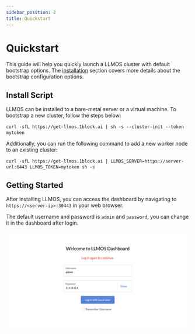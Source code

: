 ```yaml
---
sidebar_position: 2
title: Quickstart
---
```


# Quickstart

This guide will help you quickly launch a LLMOS cluster with default bootstrap options. The [installation](./installation) section covers more details about the bootstrap configuration options.

## Install Script

LLMOS can be installed to a bare-metal server or a virtual machine. To bootstrap a new cluster, follow the steps below:

```shell
curl -sfL https://get-llmos.1block.ai | sh -s --cluster-init --token mytoken
```

Additionally, you can run the following command to add a new worker node to an existing cluster:
```shell
curl -sfL https://get-llmos.1block.ai | LLMOS_SERVER=https://server-url:6443 LLMOS_TOKEN=mytoken sh -s
```

## Getting Started

After installing LLMOS, you can access the dashboard by navigating to `https://<server-ip>:30443` in your web browser.

The default username and password is `admin` and `password`, you can change it in the dashboard after login.

![login](/img/docs/login.png)